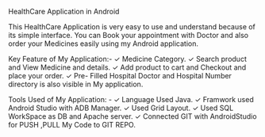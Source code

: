 HealthCare Application in Android

This HealthCare Application is very easy to use and understand because of its simple interface. You can Book your 
appointment with Doctor and also order your Medicines easily using my Android 
application. 

Key Feature of My Application:-
✓ Medicine Category.
✓ Search product and View Medicine and details.
✓ Add product to cart and Checkout and place your order.
✓ Pre- Filled Hospital Doctor and Hospital Number directory is also visible in My application.

Tools Used of My Application: -
✓ Language Used Java.
✓ Framwork used Android Studio with ADB Manager.
✓ Used Grid Layout.
✓ Used SQL WorkSpace as DB and Apache server.
✓ Connected GIT with AndroidStudio for PUSH ,PULL My Code to GIT REPO.
